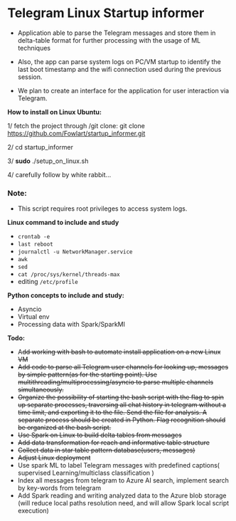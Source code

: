 # Telegram Linux Startup informer

- Application able to parse the Telegram messages and store them in delta-table format for further processing with the usage of ML techniques

- Also, the app can parse system logs on PC/VM startup to identify the last boot timestamp and the wifi connection used during the previous session. 

- We plan to create an interface for the application for user interaction via Telegram.


**How to install on Linux Ubuntu:**

1/ fetch the project through /git clone: 
git clone https://github.com/Fowlart/startup_informer.git

2/ cd startup_informer

3/ **sudo** ./setup_on_linux.sh

4/ carefully follow by white rabbit...

### Note:

* This script requires root privileges to access system logs.

**Linux command to include and study**
- `crontab -e`
- `last reboot` 
- `journalctl -u NetworkManager.service`
- `awk`
- `sed`
- `cat /proc/sys/kernel/threads-max`
- editing `/etc/profile`

**Python concepts to include and study:**
- Asyncio
- Virtual env
- Processing data with Spark/SparkMl

**Todo:**

- A~~dd working with bash to automate install application on a new Linux VM~~
- ~~Add code to parse all Telegram user channels for looking up, messages by simple pattern(as for the starting point). 
Use multithreading/multiprocessing/asyncio to parse multiple channels simultaneously.~~
- ~~Organize the possibility of starting the bash script with the flag to spin up separate processes, traversing all
chat history in telegram without a time limit, and exporting it to the file. 
Send the file for analysis. 
A separate process should be created in Python. 
Flag recognition should be organized at the bash script.~~
- ~~Use Spark on Linux to build delta tables from messages~~
- ~~Add data transformation for reach and informative table structure~~
- ~~Collect data in star table pattern database(users, messages)~~
- ~~Adjust Linux deployment~~ 
- Use spark ML to label Telegram messages with predefined captions( supervised Learning/multiclass classification )
- Index all messages from telegram to Azure AI search, implement search by key-words from telegram
- Add Spark reading and writing analyzed data to the Azure blob storage (will reduce local paths resolution need, and will allow Spark local script execution)   